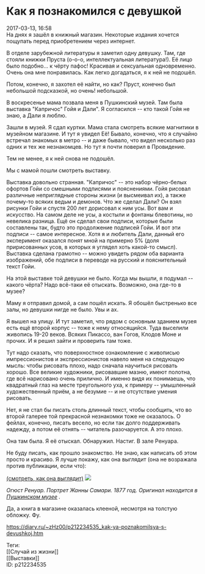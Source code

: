 Как я познакомился с девушкой
==============================

   
 2017-03-13, 16:58   
  На днях я зашёл в книжный магазин. Некоторые издания хочется пощупать перед приобретением через интернет.   
   
 В отделе зарубежной литературы я заметил одну девушку. Там, где стояли книжки Пруста (о-о-о, интеллектуальная литература!). Её лицо было подобно... к чёрту пафос! Красивая и сексуальная одновременно. Очень она мне понравилась. Как легко догадаться, я к ней не подошёл.   
   
 Потом, конечно, я захотел её найти, но как? Пруст, конечно был небольшой подсказкой, но очень! небольшой.   
   
 В воскресенье мама позвала меня в Пушкинский музей. Там была выставка "Капричос" Гойя и Дали". Я согласился -- кто такой Гойя не знаю, а Дали я люблю.   
   
 Зашли в музей. Я сдал куртки. Мама стала смотреть всякие магнитики в музейном магазине. И тут я увидел Её! Бывало, конечно, что я случайно встречал знакомых в метро -- и даже бывало, что видел несколько раз одних и тех же незнакомцев. Но тут я почти поверил в Провидение.   
   
 Тем не менее, я к ней снова не подошёл.   
   
 Мы с мамой пошли смотреть выставку.   
   
 Выставка довольно странная. "Капричос" -- это набор чёрно-белых офортов Гойи со смешными подписями и пояснениями. Гойя рисовал различные неприглядные стороны жизни (и высмеивал их), а также почему-то всяких ведьм и демонов. Что же сделал Дали? Он взял рисунки Гойи и спустя 200 лет дорисовал к ним усы. Вот вам и искусство. На самом деле не усы, а костыли и фонтаны блевотины, но невелика разница. Ещё он сделал свои подписи, которые были составлены так, будто это продолжение подписей Гойи. И вот эти подписи -- самое интересное. Хотя я и любитель Дали, данный его эксперимент оказался понят мной на примерно 5% (доля пририсованных усов, в которых я углядел хоть какой-то смысл). Выставка сделана грамотно -- можно увидеть рядом оба варианта изображений, обе подписи в переводе на русский и пояснительный текст Гойи.   
   
 На этой выставке той девушки не было. Когда мы вышли, я подумал -- какого чёрта? Надо всё-таки её отыскать. Возможно, она где-то в музее?   
   
 Маму я отправил домой, а сам пошёл искать. Я обошёл быстренько все залы, но девушки нигде не было. Увы и ах.   
   
 Я вышел на улицу. И тут заметил, что рядом с основным зданием музея есть ещё второй корпус -- тоже к нему относящийся. Туда выселили живопись 19-20 веков. Всяких Пикассо, ван Гогов, Клодов Моне и прочих. И я решил зайти и проверить там тоже.   
   
 Тут надо сказать, что поверхностное ознакомление с живописью импрессионистов и экспрессионистов навело меня на следующую мысль: чтобы рисовать плохо, надо сначала научиться рисовать хорошо. Все великие художники, рисовавшие мазню, имеют полотна, где всё нарисовано очень прилично. И именно видя их понимаешь, что квадратный глаз на месте треугольного уха, к примеру -- умышленный художественный приём, а не безумие -- и не отсутствие умения рисовать.   
   
 Нет, я не стал бы писать столь длинный текст, чтобы сообщить, что во второй галерее той прекрасной незнакомки тоже не оказалось. О фейлах, конечно, писать весело, но если так долго поддерживать надежду, а потом её отнять -- читатель разочаруется. А это плохо.   
   
 Она там была. Я её отыскал. Обнаружил. Настиг. В зале Ренуара.   
   
 Не буду писать, как прошло знакомство. Не знаю, как написать об этом просто и красиво. Я лучше покажу, как она выглядит (она не возражала против публикации, если что):   
   
   [(смотреть, как она выглядит)](https://zHz00.diary.ru/p212234535.htm?index=1#linkmore212234535m1)    ![](https://i.imgur.com/gXJ6DSL.jpg)   
   
  *Огюст Ренуар. Портрет Жанны Самари. 1877 год. Оригинал находится в  [Пушкинском музее](https://artchive.ru/artists/749~Per_Ogjust_Renuar/works/1682~Portret_Zhanny_Samari)  .*    
   
  Да, а книга в магазине оказалась клееной, несмотря на толстую обложку. Фу.       
    
 <https://diary.ru/~zHz00/p212234535_kak-ya-poznakomilsya-s-devushkoj.htm>   
   
 Теги:   
 [[Случай из жизни]]   
 [[Выставки]]   
 ID: p212234535